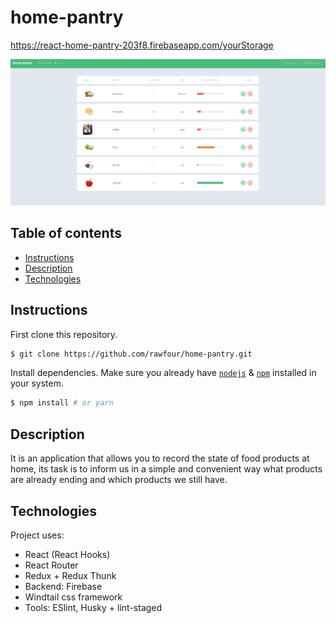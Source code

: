 # home-pantry

https://react-home-pantry-203f8.firebaseapp.com/yourStorage

<img src="src/assets/screenshots/screenshot.PNG">

## Table of contents

- [Instructions](#Instructions)
- [Description](#Description)
- [Technologies](#Technologies)

## Instructions

First clone this repository.

```bash
$ git clone https://github.com/rawfour/home-pantry.git
```

Install dependencies. Make sure you already have [`nodejs`](https://nodejs.org/en/) & [`npm`](https://www.npmjs.com/) installed in your system.

```bash
$ npm install # or yarn
```

## Description

It is an application that allows you to record the state of food products at home, its task is to inform us in a simple and convenient way what products are already ending and which products we still have.

## Technologies

Project uses:

- React (React Hooks)
- React Router
- Redux + Redux Thunk
- Backend: Firebase
- Windtail css framework
- Tools: ESlint, Husky + lint-staged
